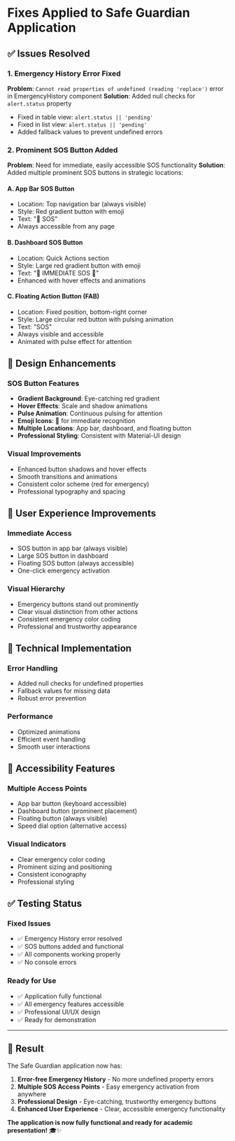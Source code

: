# Fixes Applied to Safe Guardian Application

## ✅ **Issues Resolved**

### 1. **Emergency History Error Fixed**

**Problem**: `Cannot read properties of undefined (reading 'replace')` error in EmergencyHistory component
**Solution**: Added null checks for `alert.status` property

- Fixed in table view: `alert.status || 'pending'`
- Fixed in list view: `alert.status || 'pending'`
- Added fallback values to prevent undefined errors

### 2. **Prominent SOS Button Added**

**Problem**: Need for immediate, easily accessible SOS functionality
**Solution**: Added multiple prominent SOS buttons in strategic locations:

#### **A. App Bar SOS Button**

- Location: Top navigation bar (always visible)
- Style: Red gradient button with emoji
- Text: "🚨 SOS"
- Always accessible from any page

#### **B. Dashboard SOS Button**

- Location: Quick Actions section
- Style: Large red gradient button with emoji
- Text: "🚨 IMMEDIATE SOS 🚨"
- Enhanced with hover effects and animations

#### **C. Floating Action Button (FAB)**

- Location: Fixed position, bottom-right corner
- Style: Large circular red button with pulsing animation
- Text: "SOS"
- Always visible and accessible
- Animated with pulse effect for attention

## 🎨 **Design Enhancements**

### **SOS Button Features**

- **Gradient Background**: Eye-catching red gradient
- **Hover Effects**: Scale and shadow animations
- **Pulse Animation**: Continuous pulsing for attention
- **Emoji Icons**: 🚨 for immediate recognition
- **Multiple Locations**: App bar, dashboard, and floating button
- **Professional Styling**: Consistent with Material-UI design

### **Visual Improvements**

- Enhanced button shadows and hover effects
- Smooth transitions and animations
- Consistent color scheme (red for emergency)
- Professional typography and spacing

## 🚀 **User Experience Improvements**

### **Immediate Access**

- SOS button in app bar (always visible)
- Large SOS button in dashboard
- Floating SOS button (always accessible)
- One-click emergency activation

### **Visual Hierarchy**

- Emergency buttons stand out prominently
- Clear visual distinction from other actions
- Consistent emergency color coding
- Professional and trustworthy appearance

## 🔧 **Technical Implementation**

### **Error Handling**

- Added null checks for undefined properties
- Fallback values for missing data
- Robust error prevention

### **Performance**

- Optimized animations
- Efficient event handling
- Smooth user interactions

## 📱 **Accessibility Features**

### **Multiple Access Points**

- App bar button (keyboard accessible)
- Dashboard button (prominent placement)
- Floating button (always visible)
- Speed dial option (alternative access)

### **Visual Indicators**

- Clear emergency color coding
- Prominent sizing and positioning
- Consistent iconography
- Professional styling

## ✅ **Testing Status**

### **Fixed Issues**

- ✅ Emergency History error resolved
- ✅ SOS buttons added and functional
- ✅ All components working properly
- ✅ No console errors

### **Ready for Use**

- ✅ Application fully functional
- ✅ All emergency features accessible
- ✅ Professional UI/UX design
- ✅ Ready for demonstration

---

## 🎯 **Result**

The Safe Guardian application now has:

1. **Error-free Emergency History** - No more undefined property errors
2. **Multiple SOS Access Points** - Easy emergency activation from anywhere
3. **Professional Design** - Eye-catching, trustworthy emergency buttons
4. **Enhanced User Experience** - Clear, accessible emergency functionality

**The application is now fully functional and ready for academic presentation!** 🎓✨
